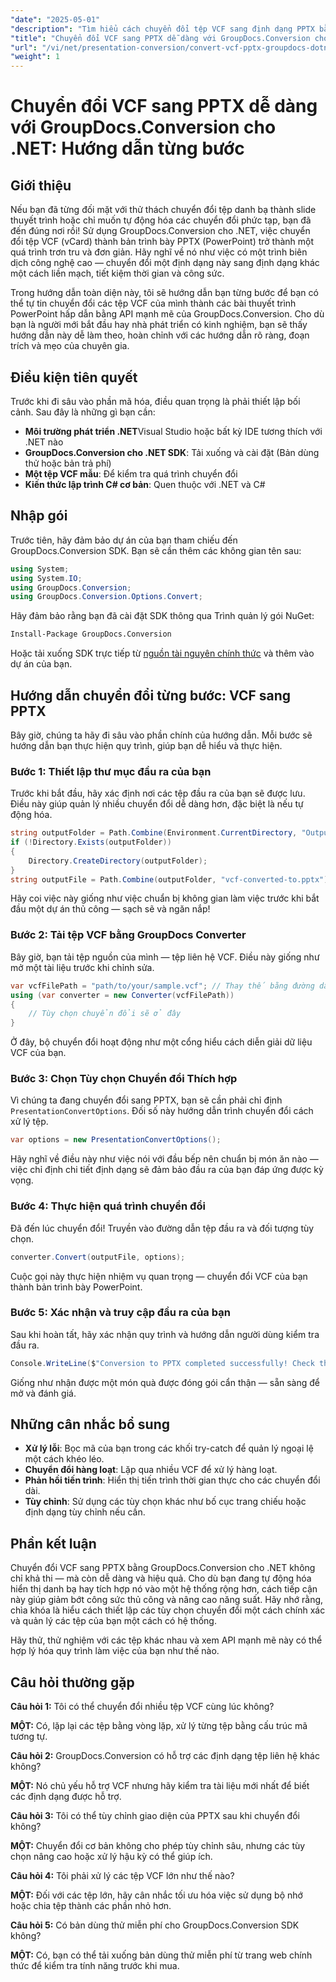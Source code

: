 ```yaml
---
"date": "2025-05-01"
"description": "Tìm hiểu cách chuyển đổi tệp VCF sang định dạng PPTX bằng GroupDocs.Conversion cho .NET. Hướng dẫn từng bước này bao gồm thiết lập, chuyển đổi và tích hợp vào ứng dụng của bạn."
"title": "Chuyển đổi VCF sang PPTX dễ dàng với GroupDocs.Conversion cho .NET&#58; Hướng dẫn từng bước"
"url": "/vi/net/presentation-conversion/convert-vcf-pptx-groupdocs-dotnet/"
"weight": 1
---
```


# Chuyển đổi VCF sang PPTX dễ dàng với GroupDocs.Conversion cho .NET: Hướng dẫn từng bước

## Giới thiệu

Nếu bạn đã từng đối mặt với thử thách chuyển đổi tệp danh bạ thành slide thuyết trình hoặc chỉ muốn tự động hóa các chuyển đổi phức tạp, bạn đã đến đúng nơi rồi! Sử dụng GroupDocs.Conversion cho .NET, việc chuyển đổi tệp VCF (vCard) thành bản trình bày PPTX (PowerPoint) trở thành một quá trình trơn tru và đơn giản. Hãy nghĩ về nó như việc có một trình biên dịch công nghệ cao — chuyển đổi một định dạng này sang định dạng khác một cách liền mạch, tiết kiệm thời gian và công sức. 

Trong hướng dẫn toàn diện này, tôi sẽ hướng dẫn bạn từng bước để bạn có thể tự tin chuyển đổi các tệp VCF của mình thành các bài thuyết trình PowerPoint hấp dẫn bằng API mạnh mẽ của GroupDocs.Conversion. Cho dù bạn là người mới bắt đầu hay nhà phát triển có kinh nghiệm, bạn sẽ thấy hướng dẫn này dễ làm theo, hoàn chỉnh với các hướng dẫn rõ ràng, đoạn trích và mẹo của chuyên gia.


## Điều kiện tiên quyết

Trước khi đi sâu vào phần mã hóa, điều quan trọng là phải thiết lập bối cảnh. Sau đây là những gì bạn cần:

- **Môi trường phát triển .NET**Visual Studio hoặc bất kỳ IDE tương thích với .NET nào
- **GroupDocs.Conversion cho .NET SDK**: Tải xuống và cài đặt (Bản dùng thử hoặc bản trả phí)
- **Một tệp VCF mẫu**: Để kiểm tra quá trình chuyển đổi
- **Kiến thức lập trình C# cơ bản**: Quen thuộc với .NET và C#


## Nhập gói

Trước tiên, hãy đảm bảo dự án của bạn tham chiếu đến GroupDocs.Conversion SDK. Bạn sẽ cần thêm các không gian tên sau:

```csharp
using System;
using System.IO;
using GroupDocs.Conversion;
using GroupDocs.Conversion.Options.Convert;
```

Hãy đảm bảo rằng bạn đã cài đặt SDK thông qua Trình quản lý gói NuGet:

```bash
Install-Package GroupDocs.Conversion
```

Hoặc tải xuống SDK trực tiếp từ [nguồn tài nguyên chính thức](https://releases.groupdocs.com/conversion/net/) và thêm vào dự án của bạn.


## Hướng dẫn chuyển đổi từng bước: VCF sang PPTX

Bây giờ, chúng ta hãy đi sâu vào phần chính của hướng dẫn. Mỗi bước sẽ hướng dẫn bạn thực hiện quy trình, giúp bạn dễ hiểu và thực hiện.


### Bước 1: Thiết lập thư mục đầu ra của bạn

Trước khi bắt đầu, hãy xác định nơi các tệp đầu ra của bạn sẽ được lưu. Điều này giúp quản lý nhiều chuyển đổi dễ dàng hơn, đặc biệt là nếu tự động hóa.

```csharp
string outputFolder = Path.Combine(Environment.CurrentDirectory, "Output");
if (!Directory.Exists(outputFolder))
{
    Directory.CreateDirectory(outputFolder);
}
string outputFile = Path.Combine(outputFolder, "vcf-converted-to.pptx");
```

Hãy coi việc này giống như việc chuẩn bị không gian làm việc trước khi bắt đầu một dự án thủ công — sạch sẽ và ngăn nắp!


### Bước 2: Tải tệp VCF bằng GroupDocs Converter

Bây giờ, bạn tải tệp nguồn của mình — tệp liên hệ VCF. Điều này giống như mở một tài liệu trước khi chỉnh sửa.

```csharp
var vcfFilePath = "path/to/your/sample.vcf"; // Thay thế bằng đường dẫn tệp nguồn của bạn
using (var converter = new Converter(vcfFilePath))
{
    // Tùy chọn chuyển đổi sẽ ở đây
}
```

Ở đây, bộ chuyển đổi hoạt động như một cổng hiểu cách diễn giải dữ liệu VCF của bạn.


### Bước 3: Chọn Tùy chọn Chuyển đổi Thích hợp

Vì chúng ta đang chuyển đổi sang PPTX, bạn sẽ cần phải chỉ định `PresentationConvertOptions`. Đối số này hướng dẫn trình chuyển đổi cách xử lý tệp.

```csharp
var options = new PresentationConvertOptions();
```

Hãy nghĩ về điều này như việc nói với đầu bếp nên chuẩn bị món ăn nào — việc chỉ định chi tiết định dạng sẽ đảm bảo đầu ra của bạn đáp ứng được kỳ vọng.


### Bước 4: Thực hiện quá trình chuyển đổi

Đã đến lúc chuyển đổi! Truyền vào đường dẫn tệp đầu ra và đối tượng tùy chọn.

```csharp
converter.Convert(outputFile, options);
```

Cuộc gọi này thực hiện nhiệm vụ quan trọng — chuyển đổi VCF của bạn thành bản trình bày PowerPoint.


### Bước 5: Xác nhận và truy cập đầu ra của bạn

Sau khi hoàn tất, hãy xác nhận quy trình và hướng dẫn người dùng kiểm tra đầu ra.

```csharp
Console.WriteLine($"Conversion to PPTX completed successfully! Check the output at {outputFolder}");
```

Giống như nhận được một món quà được đóng gói cẩn thận — sẵn sàng để mở và đánh giá.


## Những cân nhắc bổ sung

- **Xử lý lỗi**: Bọc mã của bạn trong các khối try-catch để quản lý ngoại lệ một cách khéo léo.
- **Chuyển đổi hàng loạt**: Lặp qua nhiều VCF để xử lý hàng loạt.
- **Phản hồi tiến trình**: Hiển thị tiến trình thời gian thực cho các chuyển đổi dài.
- **Tùy chỉnh**: Sử dụng các tùy chọn khác như bố cục trang chiếu hoặc định dạng tùy chỉnh nếu cần.


## Phần kết luận

Chuyển đổi VCF sang PPTX bằng GroupDocs.Conversion cho .NET không chỉ khả thi — mà còn dễ dàng và hiệu quả. Cho dù bạn đang tự động hóa hiển thị danh bạ hay tích hợp nó vào một hệ thống rộng hơn, cách tiếp cận này giúp giảm bớt công sức thủ công và nâng cao năng suất. Hãy nhớ rằng, chìa khóa là hiểu cách thiết lập các tùy chọn chuyển đổi một cách chính xác và quản lý các tệp của bạn một cách có hệ thống.

Hãy thử, thử nghiệm với các tệp khác nhau và xem API mạnh mẽ này có thể hợp lý hóa quy trình làm việc của bạn như thế nào.


## Câu hỏi thường gặp

**Câu hỏi 1:** Tôi có thể chuyển đổi nhiều tệp VCF cùng lúc không?  

**MỘT:** Có, lặp lại các tệp bằng vòng lặp, xử lý từng tệp bằng cấu trúc mã tương tự.

**Câu hỏi 2:** GroupDocs.Conversion có hỗ trợ các định dạng tệp liên hệ khác không?  

**MỘT:** Nó chủ yếu hỗ trợ VCF nhưng hãy kiểm tra tài liệu mới nhất để biết các định dạng được hỗ trợ.

**Câu hỏi 3:** Tôi có thể tùy chỉnh giao diện của PPTX sau khi chuyển đổi không?  

**MỘT:** Chuyển đổi cơ bản không cho phép tùy chỉnh sâu, nhưng các tùy chọn nâng cao hoặc xử lý hậu kỳ có thể giúp ích.

**Câu hỏi 4:** Tôi phải xử lý các tệp VCF lớn như thế nào?  

**MỘT:** Đối với các tệp lớn, hãy cân nhắc tối ưu hóa việc sử dụng bộ nhớ hoặc chia tệp thành các phần nhỏ hơn.

**Câu hỏi 5:** Có bản dùng thử miễn phí cho GroupDocs.Conversion SDK không?  

**MỘT:** Có, bạn có thể tải xuống bản dùng thử miễn phí từ trang web chính thức để kiểm tra tính năng trước khi mua.